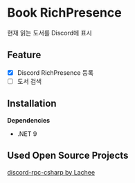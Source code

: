 # Book RichPresence
현재 읽는 도서를 Discord에 표시

## Feature
- [x] Discord RichPresence 등록
- [ ] 도서 검색

## Installation
**Dependencies**
- .NET 9

## Used Open Source Projects
[discord-rpc-csharp by Lachee](https://github.com/Lachee/discord-rpc-csharp)
